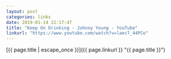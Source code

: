 ```yaml
---
layout: post
categories: links
date: 2019-01-14 22:17:47
title: "Keep On Drinking - Johnny Young - YouTube"
linkurl: "https://www.youtube.com/watch?v=laec7_44PCo"
---
```

[{{ page.title | escape_once }}]({{ page.linkurl }} "{{ page.title }}")
